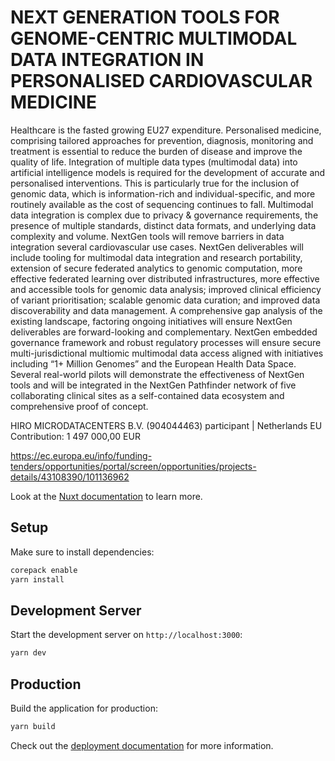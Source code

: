# NEXT GENERATION TOOLS FOR GENOME-CENTRIC MULTIMODAL DATA INTEGRATION IN PERSONALISED CARDIOVASCULAR MEDICINE

Healthcare is the fasted growing EU27 expenditure. Personalised medicine, comprising tailored approaches for prevention, diagnosis, monitoring and treatment is essential to reduce the burden of disease and improve the quality of life. Integration of multiple data types (multimodal data) into artificial intelligence models is required for the development of accurate and personalised interventions. This is particularly true for the inclusion of genomic data, which is information-rich and individual-specific, and more routinely available as the cost of sequencing continues to fall. Multimodal data integration is complex due to privacy & governance requirements, the presence of multiple standards, distinct data formats, and underlying data complexity and volume. NextGen tools will remove barriers in data integration several cardiovascular use cases. NextGen deliverables will include tooling for multimodal data integration and research portability, extension of secure federated analytics to genomic computation, more effective federated learning over distributed infrastructures, more effective and accessible tools for genomic data analysis; improved clinical efficiency of variant prioritisation; scalable genomic data curation; and improved data discoverability and data management. A comprehensive gap analysis of the existing landscape, factoring ongoing initiatives will ensure NextGen deliverables are forward-looking and complementary. NextGen embedded governance framework and robust regulatory processes will ensure secure multi-jurisdictional multiomic multimodal data access aligned with initiatives including “1+ Million Genomes” and the European Health Data Space. Several real-world pilots will demonstrate the effectiveness of NextGen tools and will be integrated in the NextGen Pathfinder network of five collaborating clinical sites as a self-contained data ecosystem and comprehensive proof of concept.

HIRO MICRODATACENTERS B.V. (904044463)
participant | Netherlands
EU Contribution: 1 497 000,00 EUR

https://ec.europa.eu/info/funding-tenders/opportunities/portal/screen/opportunities/projects-details/43108390/101136962

Look at the [Nuxt documentation](https://nuxt.com/docs/getting-started/introduction) to learn more.

## Setup

Make sure to install dependencies:

```bash
corepack enable
yarn install
```

## Development Server

Start the development server on `http://localhost:3000`:

```bash
yarn dev
```

## Production

Build the application for production:

```bash
yarn build
```

Check out the [deployment documentation](https://nuxt.com/docs/getting-started/deployment) for more information.
